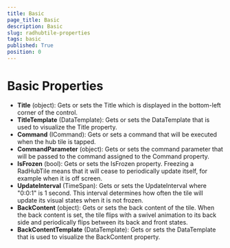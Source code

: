 ```yaml
---
title: Basic
page_title: Basic
description: Basic
slug: radhubtile-properties
tags: basic
published: True
position: 0
---
```


# Basic Properties

* **Title** (object): Gets or sets the Title which is displayed in the bottom-left corner of the control.
* **TitleTemplate** (DataTemplate): Gets or sets the DataTemplate that is used to visualize the Title property.
* **Command** (ICommand): Gets or sets a command that will be executed when the hub tile is tapped.
* **CommandParameter** (object): Gets or sets the command parameter that will be passed to the command assigned to the Command property.
* **IsFrozen** (bool): Gets or sets the IsFrozen property. Freezing a RadHubTile means that it will cease to periodically update itself, for example when it is off screen.
* **UpdateInterval** (TimeSpan): Gets or sets the UpdateInterval where "0:0:1" is 1 second. This interval determines how often the tile will update its visual states when it is not frozen.
* **BackContent** (object): Gets or sets the back content of the tile. When the back content is set, the tile flips with a swivel animation to its back side and periodically flips between its back and front states.
* **BackContentTemplate** (DataTemplate): Gets or sets the DataTemplate that is used to visualize the BackContent property.